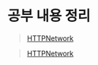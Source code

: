 # 공부 내용 정리
> [HTTPNetwork](https://github.com/hgs-study/HTTPNetwork/blob/main/HttpNetwork.md)

> [HTTPNetwork](https://github.com/hgs-study/HTTPNetwork/blob/main/HttpNetwork.md)

